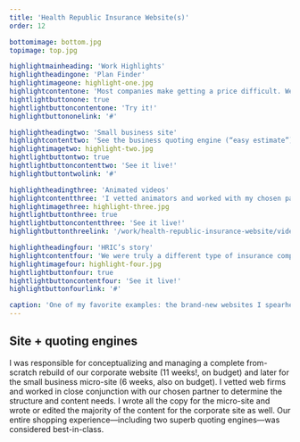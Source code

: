 ```yaml
---
title: 'Health Republic Insurance Website(s)'
order: 12

bottomimage: bottom.jpg
topimage: top.jpg

highlightmainheading: 'Work Highlights'
highlightheadingone: 'Plan Finder'
highlightimageone: highlight-one.jpg
highlightcontentone: 'Most companies make getting a price difficult. We chose transparency and built a quoting engine that showed you all prices, ranked by which benefits mattered most to you.'
hightlightbuttonone: true
hightlightbuttoncontentone: 'Try it!'
highlightbuttononelink: '#'

highlightheadingtwo: 'Small business site'
highlightcontenttwo: 'See the business quoting engine (“easy estimate”), and “how it works” menu with snapshot examples, reasons to offer insurance, popular plan combos, and more.'
highlightimagetwo: highlight-two.jpg
hightlightbuttontwo: true
hightlightbuttoncontenttwo: 'See it live!'
highlightbuttontwolink: '#'

highlightheadingthree: 'Animated videos'
highlightcontentthree: 'I vetted animators and worked with my chosen partner to write, voice, and PM a video for each of our 2014 plan types. The animator used our official plan visuals for a friendly, accessible feel.'
highlightimagethree: highlight-three.jpg
hightlightbuttonthree: true
hightlightbuttoncontentthree: 'See it live!'
highlightbuttonthreelink: '/work/health-republic-insurance-website/videos'

highlightheadingfour: 'HRIC’s story'
highlightcontentfour: 'We were truly a different type of insurance company, and as such, our story mattered. This section gave that overview.'
highlightimagefour: highlight-four.jpg
hightlightbuttonfour: true
hightlightbuttoncontentfour: 'See it live!'
highlightbuttonfourlink: '#'

caption: 'One of my favorite examples: the brand-new websites I spearheaded.'
---
```


## Site + quoting engines
I was responsible for conceptualizing and managing a complete from-scratch rebuild of our corporate website (11 weeks!, on budget) and later for the small business micro-site (6 weeks, also on budget). I vetted web firms and worked in close conjunction with our chosen partner to determine the structure and content needs. I wrote all the copy for the micro-site and wrote or edited the majority of the content for the corporate site as well. Our entire shopping experience—including two superb quoting engines—was considered best-in-class.